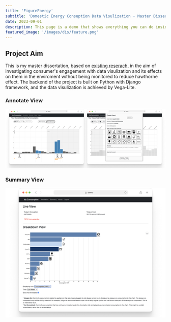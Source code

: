 ```yaml
---
title: 'FigureEnergy'
subtitle: 'Domestic Energy Consuption Data Visulization - Master Dissertation @ UCL using Django and Vega'
date: 2023-09-01
description: This page is a demo that shows everything you can do inside portfolio and blog posts.
featured_image: '/images/dis/feature.png'
---
```


## Project Aim
This is my master dissertation, based on <a href="https://dl.acm.org/doi/abs/10.1145/2370216.2370251">existing reserach</a>, in the aim of investigating consumer's engagement with data visulization and its effects on them in the enviroment without being monitored to reduce hawthorne effect. The backend of the project is built on Python with Django framework, and the data visulization is achieved by Vega-Lite. 

### Annotate View
![](/images/dis/annotate_view.png)

### Summary View
![](/images/dis/summary_view.png)


